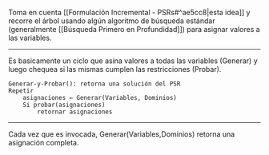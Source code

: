 Toma en cuenta [[Formulación Incremental - PSRs#^ae5cc8|esta idea]] y recorre el árbol usando algún algoritmo de búsqueda estándar (generalmente [[Búsqueda Primero en Profundidad]]) para asignar valores a las variables.
***
Es basicamente un ciclo que asina valores a todas las variables (Generar) y luego chequea si las mismas cumplen las restricciones (Probar).
```
Generar-y-Probar(): retorna una solución del PSR
Repetir
	asignaciones ← Generar(Variables, Dominios)
	Si probar(asignaciones)
		retornar asignaciones
```
***
Cada vez que es invocada, Generar(Variables,Dominios) retorna una asignación completa.
